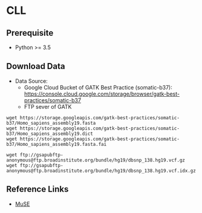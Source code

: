 # CLL

## Prerequisite
- Python >= 3.5

## Download Data

- Data Source:
  - Google Cloud Bucket of GATK Best Practice (somatic-b37): https://console.cloud.google.com/storage/browser/gatk-best-practices/somatic-b37
  - FTP sever of GATK

``` shell
wget https://storage.googleapis.com/gatk-best-practices/somatic-b37/Homo_sapiens_assembly19.fasta
wget https://storage.googleapis.com/gatk-best-practices/somatic-b37/Homo_sapiens_assembly19.dict
wget https://storage.googleapis.com/gatk-best-practices/somatic-b37/Homo_sapiens_assembly19.fasta.fai

wget ftp://gsapubftp-anonymous@ftp.broadinstitute.org/bundle/hg19/dbsnp_138.hg19.vcf.gz
wget ftp://gsapubftp-anonymous@ftp.broadinstitute.org/bundle/hg19/dbsnp_138.hg19.vcf.idx.gz
```

## Reference Links
- [MuSE](https://github.com/danielfan/MuSE)
